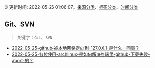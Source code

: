 :alarm_clock: 更新时间: 2022-05-26 01:06:07。[来源分类](../README.md)、[标签分类](../TAGS.md)、[时间分类](../TIMELINE.md)

## Git、SVN


> 关键字：`Git`、`SVN`



- [2022-05-25-github-被本地网络定向到-127.0.0.1-是什么一回事？](https://www.v2ex.com/t/855337) 
- [2022-05-25-各位使用-archlinux-是如何解决终端里-github-下载失败-abort-的？](https://www.v2ex.com/t/855335) 